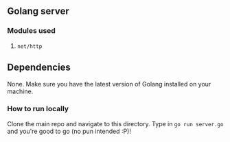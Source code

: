 ## Golang server

### Modules used

1. `net/http`

## Dependencies

None. Make sure you have the latest version of Golang installed on your machine.

### How to run locally

Clone the main repo and navigate to this directory. Type in `go run server.go` and you're good to go (no pun intended :P)!